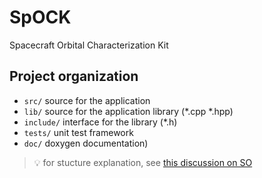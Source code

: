 # SpOCK
Spacecraft Orbital Characterization Kit

## Project organization

- `src/` source for the application
- `lib/` source for the application library (*.cpp *.hpp)
- `include/` interface for the library (*.h)
- `tests/` unit test framework
- `doc/` doxygen documentation)

> :bulb: for stucture explanation, see [this discussion on SO](https://stackoverflow.com/questions/2360734/whats-a-good-directory-structure-for-larger-c-projects-using-makefile)
